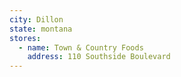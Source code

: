 ```yaml
---
city: Dillon
state: montana
stores:
  - name: Town & Country Foods
    address: 110 Southside Boulevard
---
```

